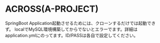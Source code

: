 # ACROSS(A-PROJECT)

SpringBoot Application起動させるためには、クローンするだけでは起動できず。
localでMySQL環境構築してからでないとエラーでます。詳細はapplication.ymlにのってます。ID/PASSは各自で設定してください。
